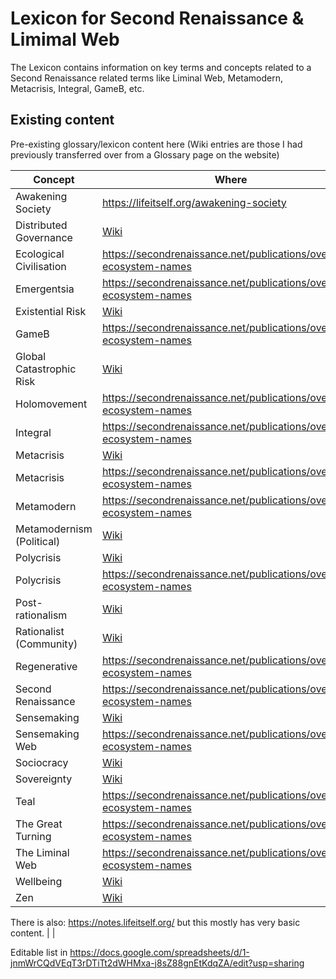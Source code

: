 # Lexicon for Second Renaissance &amp; Limimal Web

The Lexicon contains information on key terms and concepts related to a Second Renaissance related terms like Liminal Web, Metamodern, Metacrisis, Integral, GameB, etc.

## Existing content

Pre-existing glossary/lexicon content here (Wiki entries are those I had previously transferred over from a Glossary page on the website)

|Concept | Where|
|--- | ---|
|Awakening Society | https://lifeitself.org/awakening-society|
|Distributed Governance | [Wiki](https://wiki.secondrenaissance.net/wiki/Concept_list)|
|Ecological Civilisation | https://secondrenaissance.net/publications/overview-ecosystem-names|
|Emergentsia | https://secondrenaissance.net/publications/overview-ecosystem-names|
|Existential Risk | [Wiki](https://wiki.secondrenaissance.net/wiki/Concept_list)|
|GameB | https://secondrenaissance.net/publications/overview-ecosystem-names|
|Global Catastrophic Risk | [Wiki](https://wiki.secondrenaissance.net/wiki/Concept_list)|
|Holomovement | https://secondrenaissance.net/publications/overview-ecosystem-names|
|Integral | https://secondrenaissance.net/publications/overview-ecosystem-names|
|Metacrisis | [Wiki](https://wiki.secondrenaissance.net/wiki/Concept_list)|
|Metacrisis | https://secondrenaissance.net/publications/overview-ecosystem-names|
|Metamodern | https://secondrenaissance.net/publications/overview-ecosystem-names|
|Metamodernism (Political) | [Wiki](https://wiki.secondrenaissance.net/wiki/Concept_list)|
|Polycrisis | [Wiki](https://wiki.secondrenaissance.net/wiki/Concept_list)|
|Polycrisis | https://secondrenaissance.net/publications/overview-ecosystem-names|
|Post-rationalism | [Wiki](https://wiki.secondrenaissance.net/wiki/Concept_list)|
|Rationalist (Community) | [Wiki](https://wiki.secondrenaissance.net/wiki/Concept_list)|
|Regenerative | https://secondrenaissance.net/publications/overview-ecosystem-names|
|Second Renaissance | https://secondrenaissance.net/publications/overview-ecosystem-names|
|Sensemaking | [Wiki](https://wiki.secondrenaissance.net/wiki/Concept_list)|
|Sensemaking Web | https://secondrenaissance.net/publications/overview-ecosystem-names|
|Sociocracy | [Wiki](https://wiki.secondrenaissance.net/wiki/Concept_list)|
|Sovereignty | [Wiki](https://wiki.secondrenaissance.net/wiki/Concept_list)|
|Teal | https://secondrenaissance.net/publications/overview-ecosystem-names|
|The Great Turning | https://secondrenaissance.net/publications/overview-ecosystem-names|
|The Liminal Web | https://secondrenaissance.net/publications/overview-ecosystem-names|
|Wellbeing | [Wiki](https://wiki.secondrenaissance.net/wiki/Concept_list)|
|Zen | [Wiki](https://wiki.secondrenaissance.net/wiki/Concept_list)|

There is also: https://notes.lifeitself.org/ but this mostly has very basic content. | |

Editable list in https://docs.google.com/spreadsheets/d/1-jnmWrCQdVEqT3rDTiTt2dWHMxa-j8sZ88gnEtKdqZA/edit?usp=sharing
